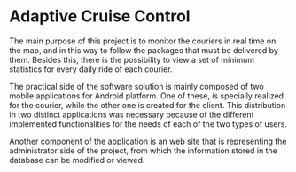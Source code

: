 # Adaptive Cruise Control #

The main purpose of this project is to monitor the couriers in real time on the map, and in this way to follow the packages that must be delivered by them. Besides this, there is the possibility to view a set of minimum statistics for every daily ride of each courier.


The practical side of the software solution is mainly composed of two mobile applications for Android platform. One of these, is specially realized for the courier, while the other one is created for the client. This distribution in two distinct applications was necessary because of the different implemented functionalities for the needs of each of the two types of users.


Another component of the application is an web site that is representing the administrator side of the project, from which the information stored in the database can be modified or viewed.
